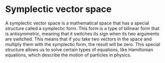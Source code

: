 # Symplectic vector space

A symplectic vector space is a mathematical space that has a special structure called a symplectic form. This form is a type of bilinear form that is antisymmetric, meaning that it switches its sign when its two arguments are switched. This means that if you take two vectors in the space and multiply them with the symplectic form, the result will be zero. This special structure allows us to solve certain types of equations, like Hamiltonian equations, which describe the motion of particles in physics.
